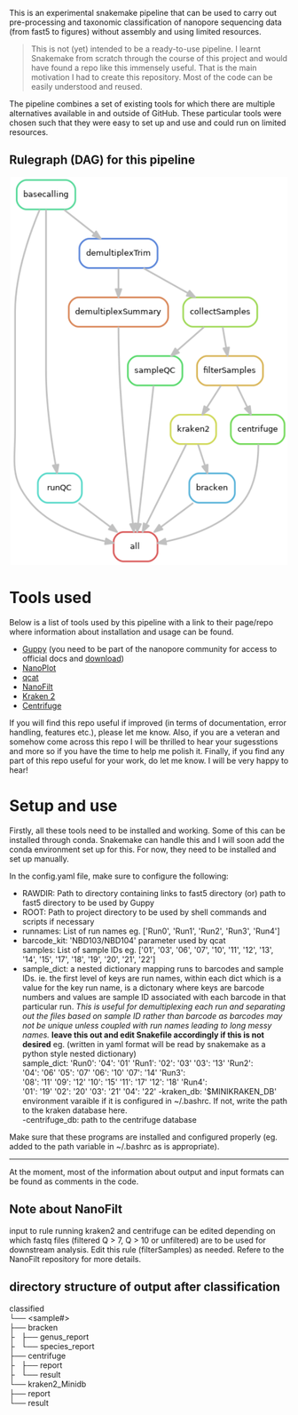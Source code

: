 
This is an experimental snakemake pipeline that can be used to carry out pre-processing and taxonomic classification of nanopore sequencing data (from fast5 to figures) without assembly and using limited resources.

> This is not (yet) intended to be a ready-to-use pipeline. I learnt Snakemake from scratch through the course of this project and would have found a repo like this immensely useful. That is the main motivation I had to create this repository. Most of the code can be easily understood and reused.<br/>

The pipeline combines a set of existing tools for which there are multiple alternatives available in and outside of GitHub. These particular tools were chosen such that they were easy to set up and use and could run on limited resources.

## Rulegraph (DAG) for this pipeline

<p align="center">
  <img src="rulegraph.png" width="500" />
</p>


# Tools used

Below is a list of tools used by this pipeline with a link to their page/repo where information about installation and usage can be found.

- [Guppy](https://denbi-nanopore-training-course.readthedocs.io/en/latest/basecalling/basecalling.html) (you need to be part of the nanopore community for access to official docs and [download](https://community.nanoporetech.com/downloads))
- [NanoPlot](https://github.com/wdecoster/NanoPlot)
- [qcat](https://github.com/nanoporetech/qcat)
- [NanoFilt](https://github.com/wdecoster/nanofilt/)
- [Kraken 2](https://ccb.jhu.edu/software/kraken2/index.shtml?t=manual)
- [Centrifuge](https://ccb.jhu.edu/software/centrifuge/)

If you will find this repo useful if improved (in terms of documentation, error handling, features etc.), please let me know. Also, if you are a veteran and somehow come across this repo I will be thrilled to hear your sugesstions and more so if you have the time to help me polish it. Finally, if you find any part of this repo useful for your work, do let me know. I will be very happy to hear!

# Setup and use</br>

Firstly, all these tools need to be installed and working. Some of this can be installed through conda. Snakemake can handle this and I will soon add the conda environment set up for this. For now, they need to be installed and set up manually.

In the config.yaml file, make sure to configure the following:</br>

- RAWDIR: Path to directory containing links to fast5 directory (or) path to fast5 directory to be used by Guppy</br>
- ROOT: Path to project directory to be used by shell commands and scripts if necessary</br>
- runnames: List of run names eg. \['Run0', 'Run1', 'Run2', 'Run3', 'Run4'\]</br>
- barcode_kit: 'NBD103/NBD104' parameter used by qcat</br>
samples: List of sample IDs eg. \['01', '03', '06', '07', '10', '11', '12', '13', '14', '15', '17', '18', '19', '20', '21', '22'\]</br>
- sample_dict: a nested dictionary mapping runs to barcodes and sample IDs. ie. the first level of keys are run names, within each dict which is a value for the key run name, is a dictonary where keys are barcode numbers and values are sample ID associated with each barcode in that particular run. *This is useful for demultiplexing each run and separating out the files based on sample ID rather than barcode as barcodes may not be unique unless coupled with run names leading to long messy names.* **leave this out and edit Snakefile accordingly if this is not desired**
eg. (written in yaml format will be read by snakemake as a python style nested dictionary)</br>
sample_dict:
    'Run0':
        '04': '01'
    'Run1':
        '02': '03'
        '03': '13'
    'Run2':</br>
        '04': '06'
        '05': '07'
        '06': '10'
        '07': '14'
    'Run3':</br>
        '08': '11'
        '09': '12'
        '10': '15'
        '11': '17'
        '12': '18'
    'Run4':</br>
        '01': '19'
        '02': '20'
        '03': '21'
        '04': '22'
-kraken_db: '$MINIKRAKEN_DB' environment varaible if it is configured in ~/.bashrc. If not, write the path to the kraken database here.</br>
-centrifuge_db: path to the centrifuge database</br>


Make sure that these programs are installed and configured properly (eg. added to the path variable in ~/.bashrc as is appropriate).

--------------------------------------------------------------------------------------------------------------------------

At the moment, most of the information about output and input formats can be found as comments in the code.

## Note about NanoFilt<br/>
input to rule running kraken2 and centrifuge can be edited depending on which fastq files (filtered Q > 7, Q > 10 or unfiltered) are to be used for downstream analysis. Edit this rule (filterSamples) as needed. Refere to the NanoFilt repository for more details.

## directory structure of output after classification<br/>
classified<br/>
└── <sample#><br/>
    ├── bracken<br/>
    ├   ├── genus_report<br/>
    ├   └── species_report<br/>
    ├── centrifuge<br/>
    ├   ├── report<br/>
    ├   └── result<br/>
    └── kraken2_Minidb<br/>
        ├── report<br/>
        └── result<br/>
